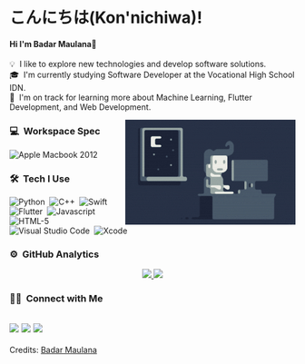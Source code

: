 # こんにちは(Kon'nichiwa)! 
#### Hi I'm Badar Maulana👋
💡 &nbsp;I like to explore new technologies and develop software solutions.\
🎓 &nbsp;I'm currently studying Software Developer at the Vocational High School IDN.\
🌱 &nbsp;I'm on track for learning more about Machine Learning, Flutter Development, and Web Development.

<img alt="Night Coding" src="https://raw.githubusercontent.com/AVS1508/AVS1508/master/assets/Night-Coding.gif" align="right"/>

### 💻 &nbsp;Workspace Spec
![Apple Macbook 2012](https://img.shields.io/badge/Apple-MacBook_Pro_2012-05122A?style=flat&logo=apple&logoColor=88E0EF)&nbsp;

### 🛠 &nbsp;Tech I Use
![Python](https://img.shields.io/badge/-Python-05122A?style=flat&logo=python)&nbsp;
![C++](https://img.shields.io/badge/-C++-05122A?style=flat&logo=C%2B%2B&logoColor=00599C)&nbsp;
![Swift](https://img.shields.io/badge/Swift-05122A?flat&logo=swift&logoColor=D06224)&nbsp;
![Flutter](https://img.shields.io/badge/Flutter-05122A?style=flat&logo=flutter&logoColor=94B3FD)&nbsp;
![Javascript](https://img.shields.io/badge/Javascript-05122A?style=flat&logo=Javascript&logoColor=FFCA03)&nbsp;
![HTML-5](https://img.shields.io/badge/HTML5-05122A?style=flat&logo=html5&logoColor=D06224)&nbsp;
![Visual Studio Code](https://img.shields.io/badge/-Visual%20Studio%20Code-05122A?style=flat&logo=visual-studio-code&logoColor=007ACC)&nbsp;
![Xcode](https://img.shields.io/badge/xcode-05122A?style=flat&logo=xcode&logoColor=94B3FD)&nbsp;


### ⚙️ &nbsp;GitHub Analytics
<p align="center">
<a href="https://github.com/badadarr">
  <img height="180em" src="https://github-readme-stats.vercel.app/api?username=badadarr&show_icons=true&theme=algolia&include_all_commits=true&count_private=true" /> 
  <img height="180em" src="https://github-readme-stats-eight-theta.vercel.app/api/top-langs/?username=badadarr&layout=compact&langs_count=8&theme=algolia" />
 </a>
 </p>

### 🤝🏻 &nbsp;Connect with Me
<a href="https://linkedin.com/in/badadarrs"><img src="https://img.shields.io/badge/-Linkedin-0077B5?style=flat&logo=Linkedin&logoColor=white"/></a>
<a href="https://www.instagram.com/ai.badare"><img src="https://img.shields.io/badge/-Instagram-E4405F?style=flat&logo=Instagram&logoColor=white"/></a>
<a href="https://www.twitter.com/bididaw"><img src="https://img.shields.io/badge/-Twitter-1DA1F2?style=fflat&logo=twitter&logoColor=white"></a>
-----
Credits: [Badar Maulana](https://github.com/badadarr)



